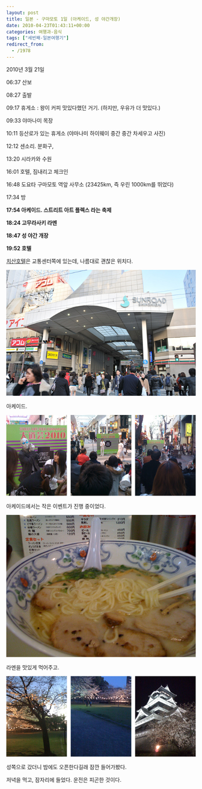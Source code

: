```yaml
---
layout: post
title: 일본 - 구마모토 1일 (아케이드, 성 야간개장)
date: 2010-04-23T01:43:11+00:00
categories: 여행과-음식
tags: ["세번째-일본여행기"]
redirect_from:
  - /1978
---
```


2010년 3월 21일

> 

06:37 산보

08:27 출발

09:17 휴게소 : 왕이 커피 맛있다했던 거기. (하지만, 우유가 더 맛있다.)

09:33 야마나미 목장

10:11 등산로가 있는 휴게소 (야마나미 하이웨이 중간 중간 차세우고 사진)

12:12 센소리. 분화구,

13:20 시라카와 수원

16:01 호텔, 짐내리고 체크인

16:48 도요타 구마모토 역앞 사무소 (23425km, 즉 우린 1000km를 뛰었다)

17:34 방

<strong>17:54 아케이드. 스트리트 아트 플렉스 라는 축제

18:24 고무라사키 라멘

18:47 성 야간 개장

19:52 호텔</strong>

<a title="[http://www.solarehotels.com/chisun/hotel-kumamoto/map/detail.html]로 이동합니다." href="http://www.solarehotels.com/chisun/hotel-kumamoto/map/detail.html" target="_blank" rel="noopener">치산호텔</a>은 교통센터쪽에 있는데, 나름대로 괜찮은 위치다.

![ ](/assets/media/uploads_1_cfile7.uf.1458CB194BD0971D0686BD.jpg)

아케이드.

![ ](/assets/media/uploads_1_cfile24.uf.1258CB194BD0971C05965B.jpg)

아케이드에서는 작은 이벤트가 진행 중이었다.

![ ](/assets/media/uploads_1_cfile23.uf.133FFB184BD098A9148EEE.jpg)

라멘을 맛있게 먹어주고.

![ ](/assets/media/uploads_1_cfile6.uf.1957E5194BD098E6067690.jpg)

성쪽으로 갔더니 밤에도 오픈한다길래 잠깐 들어가봤다.

저녁을 먹고, 잠자리에 들었다. 운전은 피곤한 것이다.

 
